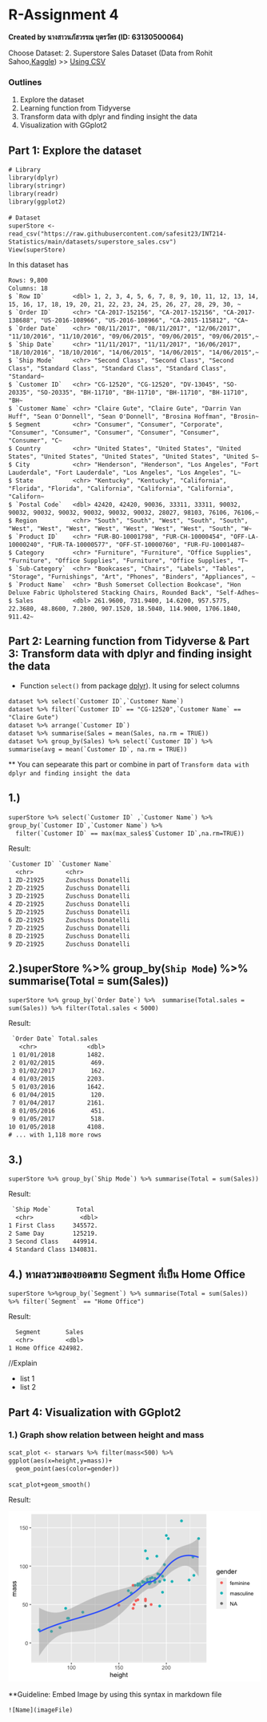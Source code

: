 # R-Assignment 4

**Created by นางสาวนภัสวรรณ บุตรวัตร (ID: 63130500064)**

Choose Dataset: 
2. Superstore Sales Dataset (Data from Rohit Sahoo,[Kaggle](https://www.kaggle.com/rohitsahoo/sales-forecasting)) >> [Using CSV](https://raw.githubusercontent.com/safesit23/INT214-Statistics/main/datasets/superstore_sales.csv)


### Outlines
1. Explore the dataset
2. Learning function from Tidyverse
3. Transform data with dplyr and finding insight the data
4. Visualization with GGplot2

## Part 1: Explore the dataset

```
# Library
library(dplyr)
library(stringr)
library(readr)
library(ggplot2)

# Dataset
superStore <- read_csv("https://raw.githubusercontent.com/safesit23/INT214-Statistics/main/datasets/superstore_sales.csv")
View(superStore)
```

In this dataset has
```
Rows: 9,800
Columns: 18
$ `Row ID`        <dbl> 1, 2, 3, 4, 5, 6, 7, 8, 9, 10, 11, 12, 13, 14, 15, 16, 17, 18, 19, 20, 21, 22, 23, 24, 25, 26, 27, 28, 29, 30, ~
$ `Order ID`      <chr> "CA-2017-152156", "CA-2017-152156", "CA-2017-138688", "US-2016-108966", "US-2016-108966", "CA-2015-115812", "CA~
$ `Order Date`    <chr> "08/11/2017", "08/11/2017", "12/06/2017", "11/10/2016", "11/10/2016", "09/06/2015", "09/06/2015", "09/06/2015",~
$ `Ship Date`     <chr> "11/11/2017", "11/11/2017", "16/06/2017", "18/10/2016", "18/10/2016", "14/06/2015", "14/06/2015", "14/06/2015",~
$ `Ship Mode`     <chr> "Second Class", "Second Class", "Second Class", "Standard Class", "Standard Class", "Standard Class", "Standard~
$ `Customer ID`   <chr> "CG-12520", "CG-12520", "DV-13045", "SO-20335", "SO-20335", "BH-11710", "BH-11710", "BH-11710", "BH-11710", "BH~
$ `Customer Name` <chr> "Claire Gute", "Claire Gute", "Darrin Van Huff", "Sean O'Donnell", "Sean O'Donnell", "Brosina Hoffman", "Brosin~
$ Segment         <chr> "Consumer", "Consumer", "Corporate", "Consumer", "Consumer", "Consumer", "Consumer", "Consumer", "Consumer", "C~
$ Country         <chr> "United States", "United States", "United States", "United States", "United States", "United States", "United S~
$ City            <chr> "Henderson", "Henderson", "Los Angeles", "Fort Lauderdale", "Fort Lauderdale", "Los Angeles", "Los Angeles", "L~
$ State           <chr> "Kentucky", "Kentucky", "California", "Florida", "Florida", "California", "California", "California", "Californ~
$ `Postal Code`   <dbl> 42420, 42420, 90036, 33311, 33311, 90032, 90032, 90032, 90032, 90032, 90032, 90032, 28027, 98103, 76106, 76106,~
$ Region          <chr> "South", "South", "West", "South", "South", "West", "West", "West", "West", "West", "West", "West", "South", "W~
$ `Product ID`    <chr> "FUR-BO-10001798", "FUR-CH-10000454", "OFF-LA-10000240", "FUR-TA-10000577", "OFF-ST-10000760", "FUR-FU-10001487~
$ Category        <chr> "Furniture", "Furniture", "Office Supplies", "Furniture", "Office Supplies", "Furniture", "Office Supplies", "T~
$ `Sub-Category`  <chr> "Bookcases", "Chairs", "Labels", "Tables", "Storage", "Furnishings", "Art", "Phones", "Binders", "Appliances", ~
$ `Product Name`  <chr> "Bush Somerset Collection Bookcase", "Hon Deluxe Fabric Upholstered Stacking Chairs, Rounded Back", "Self-Adhes~
$ Sales           <dbl> 261.9600, 731.9400, 14.6200, 957.5775, 22.3680, 48.8600, 7.2800, 907.1520, 18.5040, 114.9000, 1706.1840, 911.42~
```

## Part 2: Learning function from Tidyverse & Part 3: Transform data with dplyr and finding insight the data

- Function `select()` from package [dplyr](https://dplyr.tidyverse.org/articles/dplyr.html#select-columns-with-select)). It using for select columns

```
dataset %>% select(`Customer ID`,`Customer Name`)
dataset %>% filter(`Customer ID` == "CG-12520",`Customer Name` == "Claire Gute")
dataset %>% arrange(`Customer ID`)
dataset %>% summarise(Sales = mean(Sales, na.rm = TRUE))
dataset %>% group_by(Sales) %>% select(`Customer ID`) %>% summarise(avg = mean(`Customer ID`, na.rm = TRUE))
```
** You can sepearate this part or combine in part of `Transform data with dplyr and finding insight the data`


## 1.)
```
superStore %>% select(`Customer ID` ,`Customer Name`) %>% group_by(`Customer ID`,`Customer Name`) %>% 
  filter(`Customer ID` == max(max_sales$`Customer ID`,na.rm=TRUE))
```

Result:

```
`Customer ID` `Customer Name`   
  <chr>         <chr>             
1 ZD-21925      Zuschuss Donatelli
2 ZD-21925      Zuschuss Donatelli
3 ZD-21925      Zuschuss Donatelli
4 ZD-21925      Zuschuss Donatelli
5 ZD-21925      Zuschuss Donatelli
6 ZD-21925      Zuschuss Donatelli
7 ZD-21925      Zuschuss Donatelli
8 ZD-21925      Zuschuss Donatelli
9 ZD-21925      Zuschuss Donatelli
```

## 2.)superStore %>% group_by(`Ship Mode`) %>% summarise(Total = sum(Sales)) 
```
superStore %>% group_by(`Order Date`) %>%  summarise(Total.sales = sum(Sales)) %>% filter(Total.sales < 5000)
```

Result:

```
 `Order Date` Total.sales
   <chr>              <dbl>
 1 01/01/2018         1482.
 2 01/02/2015          469.
 3 01/02/2017          162.
 4 01/03/2015         2203.
 5 01/03/2016         1642.
 6 01/04/2015          120.
 7 01/04/2017         2161.
 8 01/05/2016          451.
 9 01/05/2017          518.
10 01/05/2018         4108.
# ... with 1,118 more rows
```

## 3.)  
```
superStore %>% group_by(`Ship Mode`) %>% summarise(Total = sum(Sales))
```

Result:

```
 `Ship Mode`       Total
  <chr>             <dbl>
1 First Class     345572.
2 Same Day        125219.
3 Second Class    449914.
4 Standard Class 1340831.
```

## 4.) หาผลรวมของยอดขาย Segment ที่เป็น Home Office
```
superStore %>%group_by(`Segment`) %>% summarise(Total = sum(Sales)) %>% filter(`Segment` == "Home Office") 
```

Result:

```
  Segment       Sales
  <chr>         <dbl>
1 Home Office 424982.
```
//Explain

- list 1
- list 2

## Part 4: Visualization with GGplot2
### 1.) Graph show relation between height and mass
```
scat_plot <- starwars %>% filter(mass<500) %>% ggplot(aes(x=height,y=mass))+
  geom_point(aes(color=gender))

scat_plot+geom_smooth()
```
Result:

![Graph 1](graph1.png)

**Guideline:
Embed Image by using this syntax in markdown file
````
![Name](imageFile)
````
